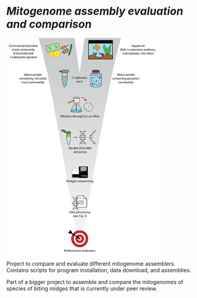 # _*Mitogenome assembly evaluation and comparison*_
<img src="https://github.com/hempelc/metagenomics-vs-totalRNASeq/blob/master/workflow.png" alt="mitogenomes" width="400"/>

Project to compare and evaluate different mitogenome assemblers.
Contains scripts for program installation, data download, and assemblies.

Part of a bigger project to assemble and compare the mitogenomes of species of biting midges that is currently under peer review.
